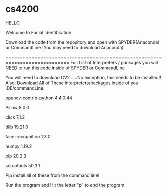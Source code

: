 # cs4200


HELLO, 

Welcome to Facial Identification

Download the code from the repository and open with SPYDER(Anaconda) or CommandLine
(You may need to download Anaconda)

============================================================================
Full List of Interpreters / packages you will NEED to run this code inside of SPYDER or CommandLine

You will need to download CV2  .....No exception, this needs to be installed!!
Also,
Download All of These interpreters/packages inside of you IDE/commandLine: 

opencv-contrib-python	4.4.0.44	

Pillow	8.0.0	

click	7.1.2	

dlib	19.21.0	

face-recognition	1.3.0	

numpy	1.19.2	

pip	20.2.3	

setuptools	50.3.1


Pip install all of these from the command line!


Run the program and Hit the letter "p" to end the program 
